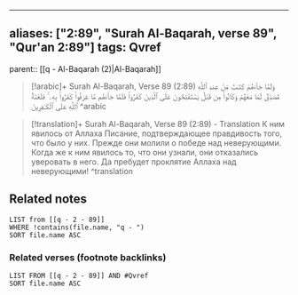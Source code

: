 
---
aliases: ["2:89", "Surah Al-Baqarah, verse 89", "Qur'an 2:89"]
tags: Qvref
---

parent:: [[q - Al-Baqarah (2)|Al-Baqarah]]

> [!arabic]+ Surah Al-Baqarah, Verse 89 (2:89)
> <span class="quran-arabic">وَلَمَّا جَآءَهُمْ كِتَـٰبٌ مِّنْ عِندِ ٱللَّهِ مُصَدِّقٌ لِّمَا مَعَهُمْ وَكَانُوا۟ مِن قَبْلُ يَسْتَفْتِحُونَ عَلَى ٱلَّذِينَ كَفَرُوا۟ فَلَمَّا جَآءَهُم مَّا عَرَفُوا۟ كَفَرُوا۟ بِهِۦ ۚ فَلَعْنَةُ ٱللَّهِ عَلَى ٱلْكَـٰفِرِينَ</span>
^arabic

> [!translation]+ Surah Al-Baqarah, Verse 89 (2:89) - Translation
> К ним явилось от Аллаха Писание, подтверждающее правдивость того, что было у них. Прежде они молили о победе над неверующими. Когда же к ним явилось то, что они узнали, они отказались уверовать в него. Да пребудет проклятие Аллаха над неверующими!
^translation



## Related notes
```dataview
LIST from [[q - 2 - 89]]
WHERE !contains(file.name, "q - ")
SORT file.name ASC
```

### Related verses (footnote backlinks)
```dataview
LIST FROM [[q - 2 - 89]] AND #Qvref
SORT file.name ASC
```

